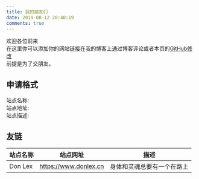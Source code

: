 ```yaml
---
title: 我的朋友们
date: 2019-08-12 20:40:19
comments: true
---
```


欢迎各位前来  
在这里你可以添加你的网站链接在我的博客上通过博客评论或者本页的[GitHub修改](https://github.com/Mryan2005/mryan2005.github.io/blob/src/source/friends/index.md)</a>  
前提是为了交朋友。  

## 申请格式

站点名称:  
站点地址:  
站点描述:  

## 友链

| 站点名称 | 站点网址 | 描述 |
| --- | --- | --- |
| Don Lex | <a href="https://www.donlex.cn" rel="nofollow" rel="noopener" target="_blank">https://www.donlex.cn</a> | 身体和灵魂总要有一个在路上 |